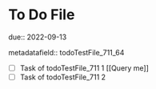 # To Do File

due:: 2022-09-13

metadatafield:: todoTestFile_711\_64

- [ ] Task of todoTestFile_711 1 [[Query me]]
- [ ] Task of todoTestFile_711 2
